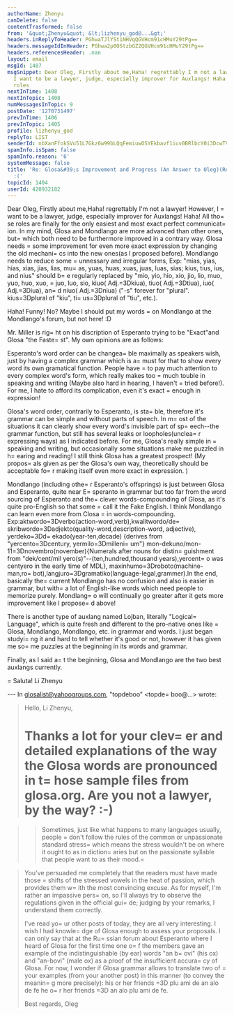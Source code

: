 ```yaml
---
authorName: Zhenyu
canDelete: false
contentTrasformed: false
from: '&quot;Zhenyu&quot; &lt;lizhenyu_god@...&gt;'
headers.inReplyToHeader: PGhwaTJlYStiNHVqQGVHcm91cHMuY29tPg==
headers.messageIdInHeader: PGhwa2p0OStzbGZ2QGVHcm91cHMuY29tPg==
headers.referencesHeader: .nan
layout: email
msgId: 1407
msgSnippet: Dear Oleg, Firstly about me,Haha! regrettably I m not a lawyer! However,
  I want to be a lawyer, judge, especially improver for Auxlangs! Haha! All those
  roles
nextInTime: 1408
nextInTopic: 1408
numMessagesInTopic: 9
postDate: '1270731497'
prevInTime: 1406
prevInTopic: 1405
profile: lizhenyu_god
replyTo: LIST
senderId: nbXanFfokSVu51L7Gkz6w99bLQqFemiuwOSYEkbavf1iuv0BRlbcY0i3DcwTV-kIoBpQnMtSwFPKkwuk2-6wD3HhgBRo6bs1Ugw
spamInfo.isSpam: false
spamInfo.reason: '6'
systemMessage: false
title: 'Re: Glosa&#39;s Improvement and Progress (An Answer to Oleg)(Revised thrice!)
  :('
topicId: 1404
userId: 420932182
---
```


Dear Oleg,
Firstly about me,Haha! regrettably I'm not a lawyer! However, I =
want to be a lawyer, judge, especially improver for Auxlangs! Haha! All tho=
se roles are finally for the only easiest and most exact perfect communicat=
ion. In my mind, Glosa and Mondlango are more advanced than other ones, but=
 which both need to be furthermore improved in a contrary way. Glosa needs =
some improvement for even more exact expression by changing the old mechani=
cs into the new ones(as I proposed before). Mondlango needs to reduce some =
unnessary and irregular forms, Exp: "mias, yias, hias, xias, jias, lias, mu=
as, yuas, huas, xuas, juas, luas, sias; kius, tius, ius, and nius" should b=
e regularly replaced by "mio, yio, hio, xio, jio, lio, muo, yuo, huo, xuo, =
juo, luo, sio, kiuo( Adj.=3Dkiua), tiuo( Adj.=3Dtiua), iuo( Adj.=3Diua), an=
d niuo( Adj.=3Dniua) ("-s" forever for "plural". kius=3Dplural of "kiu", ti=
us=3Dplural of "tiu", etc.).

Haha! Funny! No? Maybe I should put my words =
on Mondlango at the Mondlango's forum, but not here! :D 

Mr. Miller is rig=
ht on his discription of Esperanto trying to be "Exact"and Glosa "the Faste=
st". My own opinions are as follows:

Esperanto's word order can be changea=
ble maximally as speakers wish, just by having a complex grammar which is a=
 must for that to show every word its own gramatical function. People have =
to pay much attention to every complex word's form, which really makes too =
much touble in speaking and writing (Maybe also hard in hearing, I haven't =
tried before!). For me, I hate to afford its complication, even it's exact =
enough in expression! 

Glosa's word order, contrarily to Esperanto, is sta=
ble, therefore it's grammar can be simple and without parts of speech. In m=
ost of the situations it can clearly show every word's invisible part of sp=
eech--the grammar function, but still has several leaks or loopholes(unclea=
r expressing ways) as I indicated before. For me, Glosa's really simple in =
speaking and writing, but occasionally some situations make me puzzled in h=
earing and reading! I still think Glosa has a greatest prospect! (My propos=
als given as per the Glosa's own way, theoretically should be acceptable fo=
r making itself even more exact in expression. )

Mondlango (including othe=
r Esperanto's offsprings) is just between Glosa and Esperanto, quite near E=
speranto in grammar but too far from the word sourcing of Esperanto and the=
 clever words-compounding of Glosa, as it's quite pro-English so that some =
call it the Fake English. I think Mondlango can learn even more from Closa =
in words-compounding. Exp:aktwordo=3Dverbo(action-word,verb),kwalitwordo/de=
skribwordo=3Dadjekto(quality-word,description-word, adjective), yerdeko=3Dd=
ekado(year-ten,decade) {derives from "yercento=3Dcentury, yermilo=3Dmilleni=
um"} mon-dekuno/mon-11=3Dnovembro(november){Numerals after nouns for distin=
guishment from "dek/cent/mil yero(s)"--(ten,hundred,thousand years),yercent=
o was centyero in the early time of MDL}, maxinhumo=3Droboto(machine-man,ro=
bot),langjuro=3Dgramatiko(language-legal,grammer).In the end, basically the=
 current Mondlango has no confusion and also is easier in grammar, but with=
 a lot of English-like words which need people to memorize purely. Mondlang=
o will continually go greater after it gets more improvement like I propose=
d above!

There is another type of auxlang named Lojban, literally "Logical=
 Language", which is quite fresh and different to the pro-native ones like =
Glosa, Mondlango, Mondlango, etc. in grammar and words. I just began studyi=
ng it and hard to tell whether it's good or not, however it has given me so=
me puzzles at the beginning in its words and grammar.

Finally, as I said a=
t the beginning, Glosa and Mondlango are the two best auxlangs currently.

=
Saluta!
Li Zhenyu 
   

--- In glosalist@yahoogroups.com, "topdeboo" <topde=
boo@...> wrote:
>
> 
> 
> Hello, Li Zhenyu,
> 
> Thanks a lot for your clev=
er and detailed explanations of the way the Glosa words are pronounced in t=
hose sample files from glosa.org. Are you not a lawyer, by the way? :-) 
> =

> > Sometimes, just like what happens to many languages usually, people
> =
> don't follow the rules of the common or unpassionate standard 
> > stress=
 which means the stress wouldn't be on where it ought to as 
> > in diction=
aries but on the passionate syllable that people want to
> > as their mood.=

> 
> You've persuaded me completely that the readers must have made those =
shifts of the stressed vowels in the heat of passion, which provides them w=
ith the most convincing excuse. As for myself, I'm rather an impassive pers=
on, so I'll always try to observe the regulations given in the official gui=
de; judging by your remarks, I understand them correctly.
> 
> I've read yo=
ur other posts of today, they are all very interesting. I wish I had knowle=
dge of Glosa enough to assess your proposals. I can only say that at the Ru=
ssian forum about Esperanto where I heard of Glosa for the first time one o=
f the members gave an example of the indistinguishable (by ear) words "an b=
ovi" (his ox) and "an-bovi" (male ox) as a proof of the insufficient accura=
cy of Glosa. For now, I wonder if Glosa grammar allows to translate two of =
your examples (from your another post) in this manner (to convey the meanin=
g more precisely): 
> his or her friends =3D plu ami de an alo de fe
> he o=
r her friends =3D an alo plu ami de fe.
> 
> Best regards,
> Oleg
>



